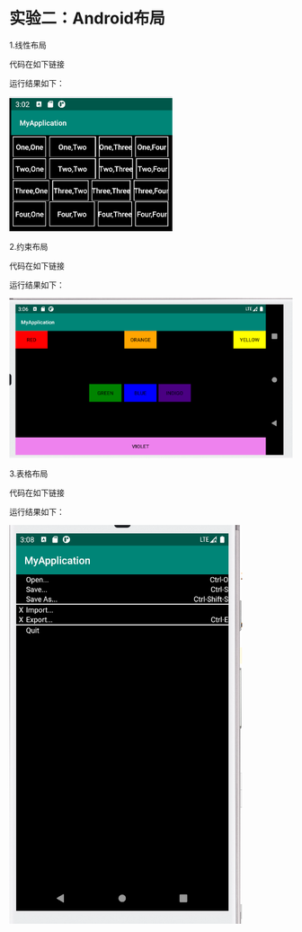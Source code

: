 # 实验二：Android布局

1.线性布局

代码在如下链接





运行结果如下：

![](./images/1.PNG)

2.约束布局

代码在如下链接





运行结果如下：

![](./images/2.PNG)

3.表格布局

代码在如下链接





运行结果如下：

![](./images/3.PNG)
